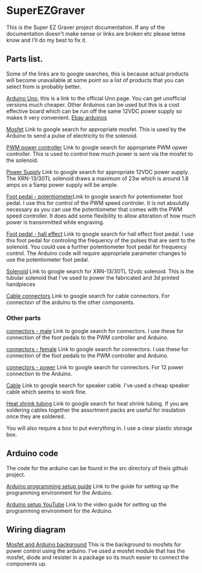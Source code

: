 # SuperEZGraver

This is the Super EZ Graver project documentation. If any of the documentation doesn't make sense or links are broken etc please letme know and I'll do my best to fix it.


## Parts list.

Some of the links are to google searches, this is because actual products will become unavailable at some point so a list of products that you can select from is probably better.

[Arduino Uno](https://store.arduino.cc/arduino-uno-rev3), this is a link to the official Uno page. You can get unofficial versions much cheaper. Other Arduinos can be used but this is a cost effective board which can be run off the same 12VDC power supply so makes it very convenient. [Ebay arduinos](https://www.google.com/search?q=arduino+uno+ebay&oq=Arduino+uno+ebay)

[Mosfet](https://www.google.com/search?q=15A+400W+DC+5V-36V+Mosfet) Link to google search for appropriate mosfet. This is used by the Arduino to send a pulse of electricity to the solenoid.

[PWM power controller](https://www.google.com/search?q=DC+6-60V+12V+24V+36V+48V+30A+PWM+DC+Motor+Speed+Controller+(PWM)) Link to google search for appropriate PWM opwer controller. This is used to control how much power is sent via the mosfet to the solenoid.

[Power Supply](https://www.google.com/search?q=DC+12V+5A+to+50A+Amp+110V+220V+Power+Supply+12V+-+AC+110+-+220) Link to google search for appropriate 12VDC power supply. The XRN-13/30TL solenoid draws a maximum of 23w which is around 1.8 amps so a 5amp power supply will be ample.

[Foot pedal - potentiometer](https://www.google.com/search?q=M-Audio+EX-P+Expression+Controller+Pedal&oq=M-Audio+EX-P+Expression+Controller+Pedal)Link to google search for potentiometer foot pedal. I use this for control of the PWM speed controler. It is not absulutly necessary as you can use the potentiometer that comes with the PWM speed controller. It does add some flexibility to allow alteration of how much power is transmmitted while engraving.

[Foot pedal - hall effect](https://www.google.com/search?q=Electric+Scooter+Foot+Throttle+Speed+Pedal+Accelerator+Bike+Golf+Cart+Go+Kart) Link to google search for hall effect foot pedal. I use this foot pedal for controling the frequency of the pulses that are sent to the solenoid. You could use a further potentiometer foot pedal for frequency control. The Arduino code will require appropriate parameter changes to use the potentiometer foot pedal.

[Solenoid](https://www.google.com/search?q=XRN-13%2F30TL+12vdc) Link to google search for XRN-13/30TL 12vdc solenoid. This is the tubular solenoid that I've used to power the  fabricated and 3d printed handpieces

[Cable connectors](https://www.google.com/search?q=Breadboard+Jumper+Wires+Ribbon+Cables+Kit+for+arduino&oq=Breadboard+Jumper+Wires+Ribbon+Cables+Kit+for+arduino) Link to google search for cable connectors. For connection of the arduino to the other components.

### Other parts

[connectors - male](https://www.google.com/search?q=1%2F4+Inch+6.35mm+Solder+Stereo+Plug%2C+Ancable+Solder+Type+Plastic+6.35mm+TRS+Phone+Connector+with+Shrinkle+Tube+for+Patch+Cables%2C+XLR+Cables) Link to google search for connectors. I use these for connection of the foot pedals to the PWM controller and Arduino.

[connectors - female](https://www.google.com/search?q=1%2F4%22+Stereo+Female+Jack+6.35mm+TRS+Panel+Mount+Socket) Link to google search for connectors. I use these for connection of the foot pedals to the PWM controller and Arduino.

[connectors - power](https://www.google.com/search?q=2.1+mm+centre-positive+barrel+plug+connector) Link to google search for connectors. For 12 power connection to the Arduino.

[Cable](https://www.google.com/search?q=Speaker+Cable+2+x+1.5+mm) Link to google search for speaker cable. I've used a cheap speaker cable which seems to work fine.

[Heat shrink tubing](https://www.google.com/search?q=heat+shrink+tubing) Link to google search for heat shrink tubing. If you are soldering cables together the assortment packs are useful for insulation once they are soldered.

You will also require a box to put everything in. I use a clear plastic storage box.

## Arduino code

The code for the arduino can be found in the src directory of theis github project.

[Arduino programming setup guide](https://www.arduino.cc/en/Guide/ArduinoUno) Link to the  guide for setting up the programming environment for the Arduino.

[Arduino setup YouTube](https://www.youtube.com/watch?v=ELUF8m24sZo) Link to the video guide for setting up the programming environment for the Arduino.

## Wiring diagram

[Mosfet and Arduino background](https://bildr.org/2012/03/rfp30n06le-arduino/) This is the background to mosfets for power control using the arduino. I've used a mosfet module that has the mosfet, diode and resister in a package so its much easier to connect the components up.




 